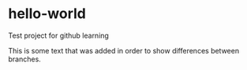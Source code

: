 # hello-world
Test project for github learning

This is some text that was added in order to show differences between branches. 
